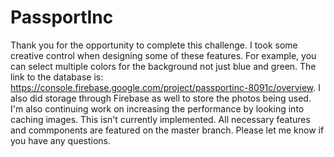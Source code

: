 # PassportInc
Thank you for the opportunity to complete this challenge. I took some creative control when designing some of these features. For example, you can select multiple colors for the background not just blue and green. The link to the database is: https://console.firebase.google.com/project/passportinc-8091c/overview. I also did storage through Firebase as well to store the photos being used. I'm also continuing work on increasing the performance by looking into caching images. This isn't  currently implemented. All necessary features and commponents are featured on the master branch. Please let me know if you have any questions.
